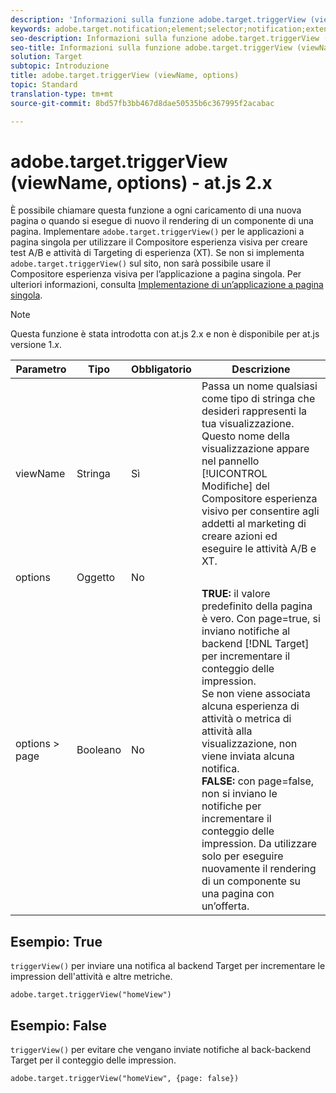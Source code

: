 ```yaml
---
description: 'Informazioni sulla funzione adobe.target.triggerView (viewName, options) per at.js. '
keywords: adobe.target.notification;element;selector;notification;extension
seo-description: Informazioni sulla funzione adobe.target.triggerView (viewName, options) per la libreria at.js JavaScript di Adobe Target.
seo-title: Informazioni sulla funzione adobe.target.triggerView (viewName, options) per la libreria at.js JavaScript di Adobe Target.
solution: Target
subtopic: Introduzione
title: adobe.target.triggerView (viewName, options)
topic: Standard
translation-type: tm+mt
source-git-commit: 8bd57fb3bb467d8dae50535b6c367995f2acabac

---
```



# adobe.target.triggerView (viewName, options) - at.js 2.x

È possibile chiamare questa funzione a ogni caricamento di una nuova pagina o quando si esegue di nuovo il rendering di un componente di una pagina. Implementare `adobe.target.triggerView()` per le applicazioni a pagina singola per utilizzare il Compositore esperienza visiva per creare test A/B e attività di Targeting di esperienza (XT). Se non si implementa `adobe.target.triggerView()` sul sito, non sarà possibile usare il Compositore esperienza visiva per l’applicazione a pagina singola. Per ulteriori informazioni, consulta [Implementazione di un’applicazione a pagina singola](/help/c-implementing-target/c-implementing-target-for-client-side-web/how-to-deployatjs/target-atjs-single-page-application.md).

>[!NOTE]
>
>Questa funzione è stata introdotta con at.js 2.x e non è disponibile per at.js versione 1.*x*.

| Parametro | Tipo | Obbligatorio | Descrizione |
| --- | --- | --- | --- |
| viewName | Stringa | Sì | Passa un nome qualsiasi come tipo di stringa che desideri rappresenti la tua visualizzazione. Questo nome della visualizzazione appare nel pannello [!UICONTROL Modifiche] del Compositore esperienza visivo per consentire agli addetti al marketing di creare azioni ed eseguire le attività A/B e XT. |
| options | Oggetto | No |  |
| options &gt; page | Booleano | No | **TRUE:** il valore predefinito della pagina è vero. Con page=true, si inviano notifiche al backend [!DNL Target] per incrementare il conteggio delle impression.<br>Se non viene associata alcuna esperienza di attività o metrica di attività alla visualizzazione, non viene inviata alcuna notifica.<br>**FALSE:** con page=false, non si inviano le notifiche per incrementare il conteggio delle impression. Da utilizzare solo per eseguire nuovamente il rendering di un componente su una pagina con un’offerta. |

## Esempio: True

`triggerView()` per inviare una notifica al backend Target per incrementare le impression dell'attività e altre metriche.

```
adobe.target.triggerView("homeView")
```

## Esempio: False

`triggerView()` per evitare che vengano inviate notifiche al back-backend Target per il conteggio delle impression.

```
adobe.target.triggerView("homeView", {page: false})
```
